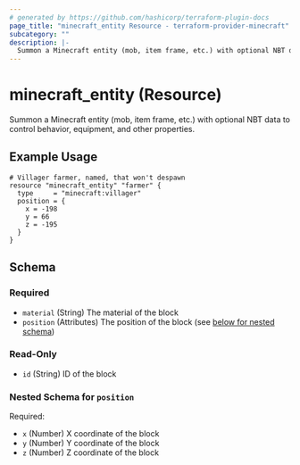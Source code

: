 ```yaml
---
# generated by https://github.com/hashicorp/terraform-plugin-docs
page_title: "minecraft_entity Resource - terraform-provider-minecraft"
subcategory: ""
description: |-
  Summon a Minecraft entity (mob, item frame, etc.) with optional NBT data.
---
```


# minecraft_entity (Resource)

Summon a Minecraft entity (mob, item frame, etc.) with optional NBT data to control behavior, equipment, and other properties.

## Example Usage

```
# Villager farmer, named, that won't despawn
resource "minecraft_entity" "farmer" {
  type     = "minecraft:villager"
  position = {
    x = -198
    y = 66
    z = -195
  }
}
```


<!-- schema generated by tfplugindocs -->
## Schema

### Required

- `material` (String) The material of the block
- `position` (Attributes) The position of the block (see [below for nested schema](#nestedatt--position))

### Read-Only

- `id` (String) ID of the block

<a id="nestedatt--position"></a>
### Nested Schema for `position`

Required:

- `x` (Number) X coordinate of the block
- `y` (Number) Y coordinate of the block
- `z` (Number) Z coordinate of the block


